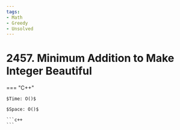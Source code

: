 ```yaml
---
tags:
- Math
- Greedy
- Unsolved
---
```



# 2457. Minimum Addition to Make Integer Beautiful

=== "C++"

    $Time: O()$

    $Space: O()$

    ```c++
    ```
